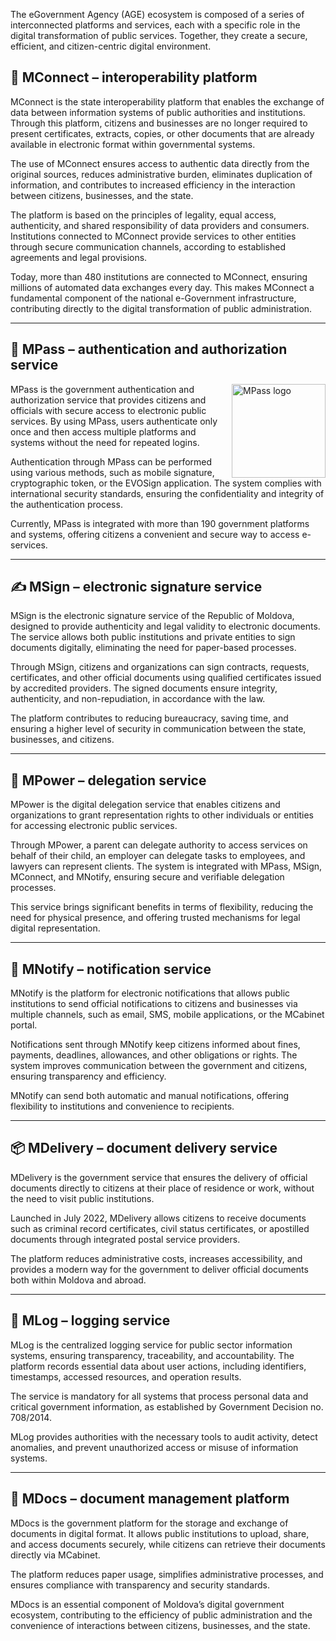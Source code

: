 The eGovernment Agency (AGE) ecosystem is composed of a series of interconnected platforms and services, each with a specific role in the digital transformation of public services. Together, they create a secure, efficient, and citizen-centric digital environment.

## 🔗 **MConnect** – interoperability platform

MConnect is the state interoperability platform that enables the exchange of data between information systems of public authorities and institutions. Through this platform, citizens and businesses are no longer required to present certificates, extracts, copies, or other documents that are already available in electronic format within governmental systems.  

The use of MConnect ensures access to authentic data directly from the original sources, reduces administrative burden, eliminates duplication of information, and contributes to increased efficiency in the interaction between citizens, businesses, and the state.  

The platform is based on the principles of legality, equal access, authenticity, and shared responsibility of data providers and consumers. Institutions connected to MConnect provide services to other entities through secure communication channels, according to established agreements and legal provisions.  

Today, more than 480 institutions are connected to MConnect, ensuring millions of automated data exchanges every day. This makes MConnect a fundamental component of the national e-Government infrastructure, contributing directly to the digital transformation of public administration.  

---

## 🔐 **MPass** – authentication and authorization service

<img src="../../assets/logos/mpass.png" alt="MPass logo" width="150" align="right"/> MPass is the government authentication and authorization service that provides citizens and officials with secure access to electronic public services. By using MPass, users authenticate only once and then access multiple platforms and systems without the need for repeated logins.  

Authentication through MPass can be performed using various methods, such as mobile signature, cryptographic token, or the EVOSign application. The system complies with international security standards, ensuring the confidentiality and integrity of the authentication process.  

Currently, MPass is integrated with more than 190 government platforms and systems, offering citizens a convenient and secure way to access e-services.  

---

## ✍️ **MSign** – electronic signature service

MSign is the electronic signature service of the Republic of Moldova, designed to provide authenticity and legal validity to electronic documents. The service allows both public institutions and private entities to sign documents digitally, eliminating the need for paper-based processes.  

Through MSign, citizens and organizations can sign contracts, requests, certificates, and other official documents using qualified certificates issued by accredited providers. The signed documents ensure integrity, authenticity, and non-repudiation, in accordance with the law.  

The platform contributes to reducing bureaucracy, saving time, and ensuring a higher level of security in communication between the state, businesses, and citizens.  

---

## 🧾 **MPower** – delegation service

MPower is the digital delegation service that enables citizens and organizations to grant representation rights to other individuals or entities for accessing electronic public services.  

Through MPower, a parent can delegate authority to access services on behalf of their child, an employer can delegate tasks to employees, and lawyers can represent clients. The system is integrated with MPass, MSign, MConnect, and MNotify, ensuring secure and verifiable delegation processes.  

This service brings significant benefits in terms of flexibility, reducing the need for physical presence, and offering trusted mechanisms for legal digital representation.  

---

## 🔔 **MNotify** – notification service

MNotify is the platform for electronic notifications that allows public institutions to send official notifications to citizens and businesses via multiple channels, such as email, SMS, mobile applications, or the MCabinet portal.  

Notifications sent through MNotify keep citizens informed about fines, payments, deadlines, allowances, and other obligations or rights. The system improves communication between the government and citizens, ensuring transparency and efficiency.  

MNotify can send both automatic and manual notifications, offering flexibility to institutions and convenience to recipients.  

---

## 📦 **MDelivery** – document delivery service

MDelivery is the government service that ensures the delivery of official documents directly to citizens at their place of residence or work, without the need to visit public institutions.  

Launched in July 2022, MDelivery allows citizens to receive documents such as criminal record certificates, civil status certificates, or apostilled documents through integrated postal service providers.  

The platform reduces administrative costs, increases accessibility, and provides a modern way for the government to deliver official documents both within Moldova and abroad.  

---

## 📜 **MLog** – logging service

MLog is the centralized logging service for public sector information systems, ensuring transparency, traceability, and accountability. The platform records essential data about user actions, including identifiers, timestamps, accessed resources, and operation results.  

The service is mandatory for all systems that process personal data and critical government information, as established by Government Decision no. 708/2014.  

MLog provides authorities with the necessary tools to audit activity, detect anomalies, and prevent unauthorized access or misuse of information systems.  

---

## 📁 **MDocs** – document management platform

MDocs is the government platform for the storage and exchange of documents in digital format. It allows public institutions to upload, share, and access documents securely, while citizens can retrieve their documents directly via MCabinet.  

The platform reduces paper usage, simplifies administrative processes, and ensures compliance with transparency and security standards.  

MDocs is an essential component of Moldova’s digital government ecosystem, contributing to the efficiency of public administration and the convenience of interactions between citizens, businesses, and the state.
